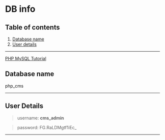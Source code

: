 # DB info

## Table of contents
1. [Database name](#database_name)
1. [User details](#user_details)

---

<!-- Link to Practive site -->
[PHP MySQL Tutorial](http://localhost/phpmysql/)

## Database name
php_cms

<!-- Use 3 underscore to create a line in MarkDown -->

---

## User Details

>username: **cms_admin**

>password: FG.RaLDMgtf1iEc_
---
